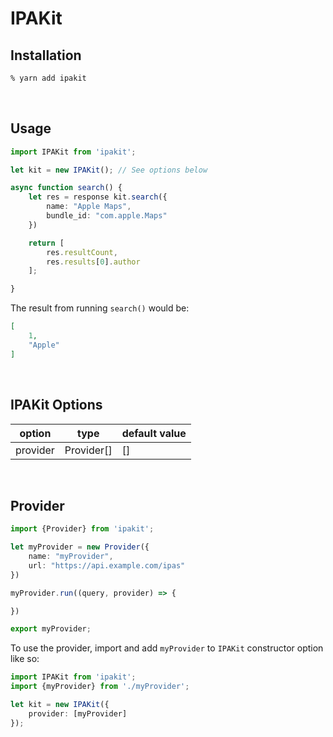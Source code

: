# IPAKit

## Installation

```bash
% yarn add ipakit
```
<br/>

## Usage

```ts
import IPAKit from 'ipakit';

let kit = new IPAKit(); // See options below

async function search() {
	let res = response kit.search({
		name: "Apple Maps",
		bundle_id: "com.apple.Maps"
	})

	return [
		res.resultCount,
		res.results[0].author
	];

}
```

The result from running `search()` would be:
```json
[
	1,
	"Apple"
]
```
<br/>

## IPAKit Options
| option | type | default value |
| -------- | ----- | ---------- |
| provider | Provider[] | [] |
<br/>

## Provider
```ts
import {Provider} from 'ipakit';

let myProvider = new Provider({
	name: "myProvider",
	url: "https://api.example.com/ipas"
})

myProvider.run((query, provider) => {

})

export myProvider;
```
To use the provider, import and add `myProvider` to `IPAKit` constructor option like so:
```ts
import IPAKit from 'ipakit';
import {myProvider} from './myProvider';

let kit = new IPAKit({
	provider: [myProvider]
});
```
